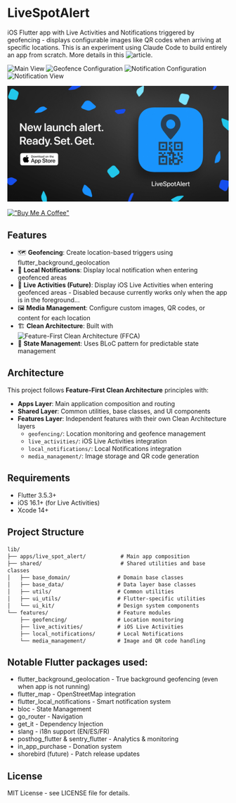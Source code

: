 # LiveSpotAlert

iOS Flutter app with Live Activities and Notifications triggered by geofencing - displays configurable images like QR codes when arriving at specific locations.
This is an experiment using Claude Code to build entirely an app from scratch. More details in this ![article](https://medium.com/@remy.baudet/building-a-flutter-app-with-claude-code-and-feature-first-clean-architecture-fa89fe5aa58b).

<p>
  <image alt="Main View" src="./specs/screenshots/LiveSpotAlert%20-%20Main%20View.png" width="200" />
  <image alt="Geofence Configuration" src="./specs/screenshots/LiveSpotAlert%20-%20Geofence%20Configuration.png" width="200" />
  <image alt="Notification Configuration" src="./specs/screenshots/LiveSpotAlert%20-%20Notification%20Configuration.png" width="200" />
  <image alt="Notification View" src="./specs/screenshots/LiveSpotAlert%20-%20Notification%20View.png" width="200" />
</p>

<p>
  <a href="https://apps.apple.com/us/app/livespotalert/id6748239112?itscg=30200&itsct=apps_box_link&mttnsubad=6748239112">
     <img alt="Download on the App Store" src="./specs/App%20Store%20Connect%20Assets/Link%20Card%20Preview%20Image%20-%201200x628.png" width="600">
  </a>
</p>

[!["Buy Me A Coffee"](https://www.buymeacoffee.com/assets/img/custom_images/yellow_img.png)](https://www.buymeacoffee.com/remstation)

## Features

- 🗺️ **Geofencing**: Create location-based triggers using flutter_background_geolocation
- 📱 **Local Notifications**: Display local notification when entering geofenced areas
- 📱 **Live Activities (Future)**: Display iOS Live Activities when entering geofenced areas - Disabled because currently works only when the app is in the foreground...
- 🖼️ **Media Management**: Configure custom images, QR codes, or content for each location
- 🏗️ **Clean Architecture**: Built with ![Feature-First Clean Architecture (FFCA)](https://medium.com/@remy.baudet/feature-first-clean-architecture-for-flutter-246366e71c18)
- 🧪 **State Management**: Uses BLoC pattern for predictable state management

## Architecture

This project follows **Feature-First Clean Architecture** principles with:

- **Apps Layer**: Main application composition and routing
- **Shared Layer**: Common utilities, base classes, and UI components
- **Features Layer**: Independent features with their own Clean Architecture layers
  - `geofencing/`: Location monitoring and geofence management
  - `live_activities/`: iOS Live Activities integration
  - `local_notifications/`: Local Notifications integration
  - `media_management/`: Image storage and QR code generation

## Requirements

- Flutter 3.5.3+
- iOS 16.1+ (for Live Activities)
- Xcode 14+

## Project Structure

```
lib/
├── apps/live_spot_alert/           # Main app composition
├── shared/                         # Shared utilities and base classes
│   ├── base_domain/               # Domain base classes
│   ├── base_data/                 # Data layer base classes
│   ├── utils/                     # Common utilities
│   ├── ui_utils/                  # Flutter-specific utilities
│   └── ui_kit/                    # Design system components
└── features/                      # Feature modules
    ├── geofencing/                # Location monitoring
    ├── live_activities/           # iOS Live Activities
    ├── local_notifications/       # Local Notifications
    └── media_management/          # Image and QR code handling
```

## Notable Flutter packages used:
- flutter_background_geolocation - True background geofencing (even when app is not running)
- flutter_map - OpenStreetMap integration
- flutter_local_notifications - Smart notification system
- bloc - State Management
- go_router - Navigation
- get_it - Dependency Injection
- slang - i18n support (EN/ES/FR)
- posthog_flutter & sentry_flutter - Analytics & monitoring
- in_app_purchase - Donation system
- shorebird (future) - Patch release updates


## License

MIT License - see LICENSE file for details.
